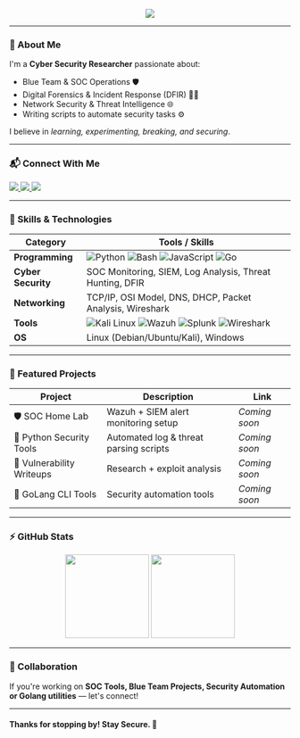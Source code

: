 <!-- Header -->
<p align="center">
  <img src="https://readme-typing-svg.herokuapp.com?font=Fira+Code&weight=600&size=26&pause=1000&color=00F7FF&center=true&vCenter=true&width=550&lines=Hello+There!+I'm+Anandha+Krishnan;Cyber+Security+Researcher;Python+%7C+Bash+%7C+JavaScript+%7C+GoLang;SOC+%7C+Networking+%7C+Blue+Team;Welcome+to+my+GitHub+Profile!">
</p>

---

### 🚀 About Me
I'm a **Cyber Security Researcher** passionate about:
- Blue Team & SOC Operations 🛡️
- Digital Forensics & Incident Response (DFIR) 🕵️‍♂️
- Network Security & Threat Intelligence 🌐
- Writing scripts to automate security tasks ⚙️

I believe in *learning, experimenting, breaking, and securing*.

---

### 📬 Connect With Me
<p align="left">

<a href="https://www.linkedin.com/in/YOUR-LINKEDIN" target="_blank">
<img src="https://img.shields.io/badge/LinkedIn-0077B5?style=for-the-badge&logo=linkedin&logoColor=white"/>
</a>

<a href="https://instagram.com/YOUR-INSTAGRAM" target="_blank">
<img src="https://img.shields.io/badge/Instagram-E4405F?style=for-the-badge&logo=instagram&logoColor=white"/>
</a>

<a href="mailto:YOURMAIL@example.com">
<img src="https://img.shields.io/badge/Email-D14836?style=for-the-badge&logo=gmail&logoColor=white"/>
</a>

</p>

---

### 🧠 Skills & Technologies

| Category | Tools / Skills |
|---------|----------------|
| **Programming** | ![Python](https://img.shields.io/badge/Python-FFD43B?style=for-the-badge&logo=python&logoColor=306998) ![Bash](https://img.shields.io/badge/Bash-121011?style=for-the-badge&logo=gnu-bash&logoColor=white) ![JavaScript](https://img.shields.io/badge/JavaScript-F7DF1E?style=for-the-badge&logo=javascript&logoColor=black) ![Go](https://img.shields.io/badge/Go-00ADD8?style=for-the-badge&logo=go&logoColor=white) |
| **Cyber Security** | SOC Monitoring, SIEM, Log Analysis, Threat Hunting, DFIR |
| **Networking** | TCP/IP, OSI Model, DNS, DHCP, Packet Analysis, Wireshark |
| **Tools** | ![Kali Linux](https://img.shields.io/badge/Kali-268BEE?style=for-the-badge&logo=kalilinux&logoColor=white) ![Wazuh](https://img.shields.io/badge/Wazuh-02569B?style=for-the-badge&logo=wazuh&logoColor=white) ![Splunk](https://img.shields.io/badge/Splunk-000000?style=for-the-badge&logo=splunk&logoColor=white) ![Wireshark](https://img.shields.io/badge/Wireshark-1679A7?style=for-the-badge&logo=Wireshark&logoColor=white) |
| **OS** | Linux (Debian/Ubuntu/Kali), Windows |

---

### 📌 Featured Projects

| Project | Description | Link |
|--------|-------------|------|
| 🛡️ SOC Home Lab | Wazuh + SIEM alert monitoring setup | *Coming soon* |
| 🐍 Python Security Tools | Automated log & threat parsing scripts | *Coming soon* |
| 🦂 Vulnerability Writeups | Research + exploit analysis | *Coming soon* |
| 🦫 GoLang CLI Tools | Security automation tools | *Coming soon* |

---

### ⚡ GitHub Stats
<p align="center">
<img src="https://github-readme-stats.vercel.app/api?username=YOUR_GITHUB_USERNAME&show_icons=true&theme=radical" height="150"/>
<img src="https://github-readme-stats.vercel.app/api/top-langs/?username=YOUR_GITHUB_USERNAME&layout=compact&theme=radical" height="150"/>
</p>

---

### 🤝 Collaboration
If you're working on **SOC Tools, Blue Team Projects, Security Automation or Golang utilities** — let's connect!

---

#### **Thanks for stopping by! Stay Secure.** 🔐
